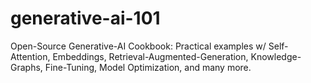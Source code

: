 # generative-ai-101
Open-Source Generative-AI Cookbook: Practical examples w/ Self-Attention, Embeddings, Retrieval-Augmented-Generation, Knowledge-Graphs, Fine-Tuning, Model Optimization, and many more.

